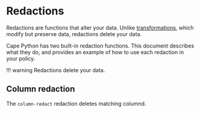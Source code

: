 # Redactions

Redactions are functions that alter your data. Unlike [transformations](/libraries/cape-python/transformations/), which modify but preserve data, redactions delete your data.

Cape Python has two built-in redaction functions. This document describes what they do, and provides an example of how to use each redaction in your policy.

!!! warning
    Redactions delete your data.

## Column redaction

The `column-redact` redaction deletes matching columnd.

```yaml

```